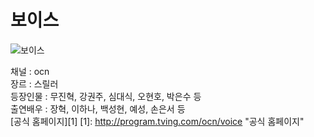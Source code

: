# 보이스
![보이스](http://program.tving.com/ocn/voice "보이스")  

채널 : ocn   
장르 : 스릴러   
등장인물 : 무진혁, 강권주, 심대식, 오현호, 박은수 등   
출연배우 : 장혁, 이하나, 백성현, 예성, 손은서 등  
[공식 홈페이지][1]
[1]: http://program.tving.com/ocn/voice "공식 홈페이지"